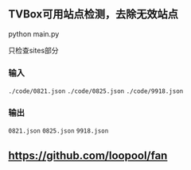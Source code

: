 ## TVBox可用站点检测，去除无效站点
python main.py

只检查sites部分

### 输入
`./code/0821.json`
`./code/0825.json`
`./code/9918.json`

### 输出
`0821.json`
`0825.json`
`9918.json`


## https://github.com/loopool/fan
